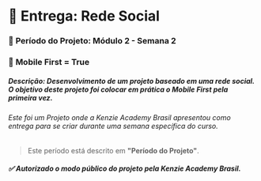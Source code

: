 # 🏁 Entrega: Rede Social

### :date: **Período do Projeto:** Módulo 2 - Semana 2
### :iphone: **Mobile First =** True

##### **Descrição:** Desenvolvimento de um projeto baseado em uma rede social. O objetivo deste projeto foi colocar em prática o Mobile First pela primeira vez.


###### Este foi um Projeto onde a Kenzie Academy Brasil apresentou como entrega para se criar durante uma semana específica do curso.
> Este período está descrito em **"Período do Projeto"**.

##### :white_check_mark: Autorizado o modo público do projeto pela Kenzie Academy Brasil.
